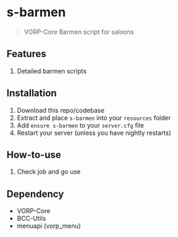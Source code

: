 # s-barmen

> VORP-Core Barmen script for saloons

## Features
1. Detailed barmen scripts

## Installation
1. Download this repo/codebase
2. Extract and place `s-barmen` into your `resources` folder
3. Add `ensure s-barmen` to your `server.cfg` file
4. Restart your server (unless you have nightly restarts)

## How-to-use
1. Check job and go use

 ## Dependency
 - VORP-Core
 - BCC-Utils
 - menuapi (vorp_menu)
